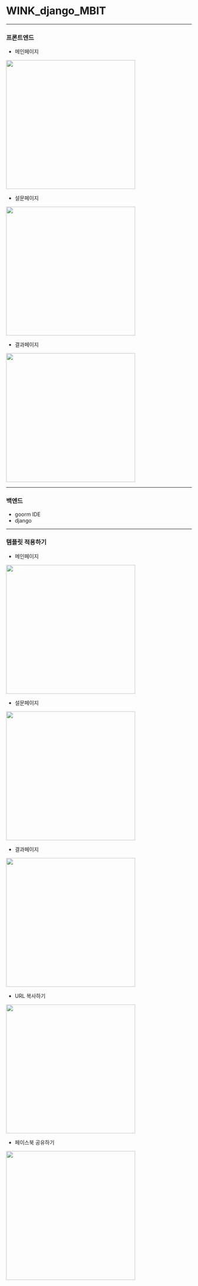 # WINK_django_MBIT
------------
### 프론트엔드
- 메인페이지
<img width="350" src = "https://user-images.githubusercontent.com/55418359/128818336-eaad9efc-1196-49bb-b899-6ec5c8ef4723.PNG">

- 설문페이지
<img width="350" src = "https://user-images.githubusercontent.com/55418359/128818339-96b26f1f-f04d-4946-8f2e-b9ed10d52d2f.PNG">

- 결과페이지
<img width="350" src = "https://user-images.githubusercontent.com/55418359/128818347-91b249d3-1a88-474c-ab13-fd6b890b2d35.PNG">

------------
### 백엔드
- goorm IDE
- django

------------
### 템플릿 적용하기
- 메인페이지
<img width="350" src = "https://user-images.githubusercontent.com/55418359/129623894-93f450ca-be17-40bf-b38d-3585845900bc.PNG">

- 설문페이지
<img width="350" src = "https://user-images.githubusercontent.com/55418359/129623892-b08f578e-2b46-4518-abe8-1b1db7992b8b.PNG">

- 결과페이지
<img width="350" src = "https://user-images.githubusercontent.com/55418359/129623890-cf96d530-0ee0-4b22-ba77-dfbddba538fd.PNG">

- URL 복사하기
<img width="350" src = "https://user-images.githubusercontent.com/55418359/129623889-2237ac46-e88c-439a-bd49-694e41f4d874.PNG">

- 페이스북 공유하기 
<img width="350" src = "https://user-images.githubusercontent.com/55418359/129623881-ad305820-6703-4dc7-b79d-d900e0bc410c.PNG">